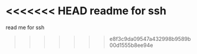 <<<<<<< HEAD
readme for ssh
=======
read me for ssh 
>>>>>>> e8f3c9da09547a432998b9589b00d1555b8ee94e
